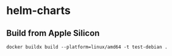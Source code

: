 # helm-charts

## Build from Apple Silicon
`docker buildx build --platform=linux/amd64 -t test-debian .`